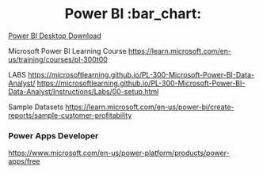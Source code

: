 <h1 align='center'>Power BI :bar_chart:</h1> 

[Power BI Desktop Download]( https://www.microsoft.com/en-us/download/details.aspx?id=58494)

Microsoft Power BI Learning Course
https://learn.microsoft.com/en-us/training/courses/pl-300t00

LABS
https://microsoftlearning.github.io/PL-300-Microsoft-Power-BI-Data-Analyst/
https://microsoftlearning.github.io/PL-300-Microsoft-Power-BI-Data-Analyst/Instructions/Labs/00-setup.html

Sample Datasets
https://learn.microsoft.com/en-us/power-bi/create-reports/sample-customer-profitability


### Power Apps Developer
https://www.microsoft.com/en-us/power-platform/products/power-apps/free